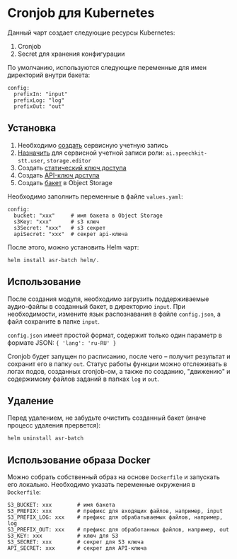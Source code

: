 # Cronjob для Kubernetes

Данный чарт создает следующие ресурсы Kubernetes:

1. Cronjob
2. Secret для хранения конфигурации

По умолчанию, используются следующие переменные для имен директорий внутри бакета:
```
config:
  prefixIn: "input"
  prefixLog: "log"
  prefixOut: "out"
```

## Установка

1) Необходимо [создать](https://cloud.yandex.ru/docs/iam/operations/sa/create) сервисную учетную запись
2) [Назначить](https://cloud.yandex.ru/docs/iam/operations/sa/assign-role-for-sa) для сервисной учетной записи роли: `ai.speechkit-stt.user`, `storage.editor`
3) Создать [статический ключ доступа](https://cloud.yandex.ru/docs/iam/operations/sa/create-access-key)
4) Создать [API-ключ доступа](https://cloud.yandex.ru/docs/iam/operations/api-key/create)
5) Создать [бакет](https://cloud.yandex.ru/docs/storage/operations/buckets/create) в Object Storage

Необходимо заполнить переменные в файле `values.yaml`:
```
config:
  bucket: "xxx"     # имя бакета в Object Storage
  s3Key: "xxx"      # s3 ключ
  s3Secret: "xxx"   # s3 секрет
  apiSecret: "xxx"  # секрет api-ключа
```

После этого, можно установить Helm чарт:
```
helm install asr-batch helm/.
```

## Использование

После создания модуля, необходимо загрузить поддерживаемые аудио-файлы в созданный бакет, в директорию `input`.
При необходимости, измените язык распознавания в файле `config.json`, а файл сохраните в папке `input`.

`config.json` имеет простой формат, содержит только один параметр в формате JSON:
    ```
    {
        'lang': 'ru-RU'
    }
    ```

Cronjob будет запущен по расписанию, после чего – получит результат и сохранит его в папку `out`.
Статус работы функции можно отслеживать в логах подов, созданных cronjob-ом, а также по созданию, "движению" и содержимому файлов заданий в папках `log` и `out`.

## Удаление

Перед удалением, не забудьте очистить созданный бакет (иначе процесс удаления прервется):
```
helm uninstall asr-batch
```

## Использование образа Docker

Можно собрать собственный образ на основе `Dockerfile` и запускать его локально.
Необходимо указать переменные окружения в `Dockerfile`:

```
S3_BUCKET: xxx        # имя бакета
S3_PREFIX: xxx        # префикс для входящих файлов, например, input
S3_PREFIX_LOG: xxx    # префикс для обрабатываемых файлов, например, log
S3_PREFIX_OUT: xxx    # префикс для обработанных файлов, например, out
S3_KEY: xxx           # ключ для S3
S3_SECRET: xxx        # секрет для S3 ключа
API_SECRET: xxx       # секрет для API-ключа
```